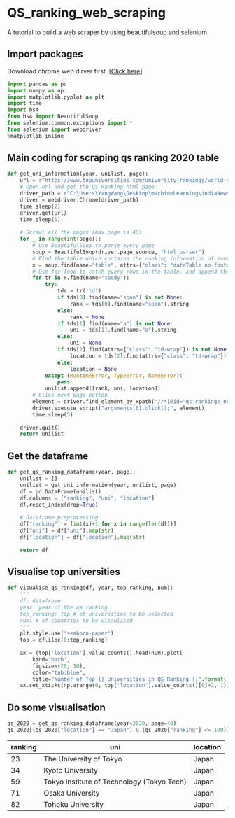 # QS_ranking_web_scraping
A tutorial to build a web scraper by using beautifulsoup and selenium.

## Import packages
Download chrome web dirver first. [[Click here](https://sites.google.com/a/chromium.org/chromedriver/)]
```python
import pandas as pd
import numpy as np
import matplotlib.pyplot as plt
import time
import bs4
from bs4 import BeautifulSoup
from selenium.common.exceptions import *
from selenium import webdriver
%matplotlib inline
```

## Main coding for scraping qs ranking 2020 table
```python
def get_uni_information(year, unilist, page):
    url = r"https://www.topuniversities.com/university-rankings/world-university-rankings/{}".format(year)
    # Open url and get the QS Ranking html page
    driver_path = r"C:\Users\YangWang\Desktop\machineLearning\indiaNewsClassification\chromedriver.exe"
    driver = webdriver.Chrome(driver_path)
    time.sleep(2)
    driver.get(url)
    time.sleep(5)
    
    # Scrawl all the pages (max page is 40)
    for _ in range(int(page)):
        # Use BeautifulSoup to parse every page
        soup = BeautifulSoup(driver.page_source, "html.parser")
        # Find the table which contains the ranking information of every universities
        x = soup.find(name="table", attrs={"class": "dataTable no-footer"})
        # Use for loop to catch every rows in the table, and append the rows into the list
        for tr in x.find(name="tbody"):
            try: 
                tds = tr('td')
                if tds[0].find(name="span") is not None:
                    rank = tds[0].find(name="span").string
                else: 
                    rank = None
                if tds[1].find(name="a") is not None:
                    uni = tds[1].find(name="a").string
                else: 
                    uni = None
                if tds[2].find(attrs={"class": "td-wrap"}) is not None:
                    location = tds[2].find(attrs={"class": "td-wrap"}).string
                else: 
                    location = None
            except (RuntimeError, TypeError, NameError):
                pass
            unilist.append([rank, uni, location])
        # Click next page button
        element = driver.find_element_by_xpath('//*[@id="qs-rankings_next"]')
        driver.execute_script("arguments[0].click();", element)
        time.sleep(5)
    
    driver.quit()
    return unilist
```

## Get the dataframe
```python
def get_qs_ranking_dataframe(year, page):
    unilist = []
    unilist = get_uni_information(year, unilist, page)
    df = pd.DataFrame(unilist)
    df.columns = ["ranking", "uni", "location"]
    df.reset_index(drop=True)
    
    # Dataframe preprocessing
    df["ranking"] = [int(x)+1 for x in range(len(df))]
    df["uni"] = df["uni"].map(str)
    df["location"] = df["location"].map(str)
    
    return df
```

## Visualise top universities
```python
def visualise_qs_ranking(df, year, top_ranking, num):
    """
    df: dataframe
    year: year of the qs ranking
    top_ranking: top # of universities to be selected
    num: # of countries to be visaulised
    """
    plt.style.use('seaborn-paper')
    top = df.iloc[0:top_ranking]
    
    ax = (top['location'].value_counts().head(num).plot(
        kind='barh', 
        figsize=(20, 10), 
        color="tab:blue", 
        title="Number of Top {} Universities in QS Ranking {}".format(len(top['location']), str(year))))
    ax.set_xticks(np.arange(0, top['location'].value_counts()[0]+2, 1))
```

## Do some visualisation
```python
qs_2020 = get_qs_ranking_dataframe(year=2020, page=40)
qs_2020[(qs_2020["location"] == "Japan") & (qs_2020["ranking"] <= 100)]
```

| ranking | uni | location |
| --- | --- | --- |
| 23 | The University of Tokyo | Japan |
| 34 | Kyoto University | Japan |
| 59 | Tokyo Institute of Technology (Tokyo Tech) | Japan |
| 71 | Osaka University | Japan |
| 82 | Tohoku University | Japan |
